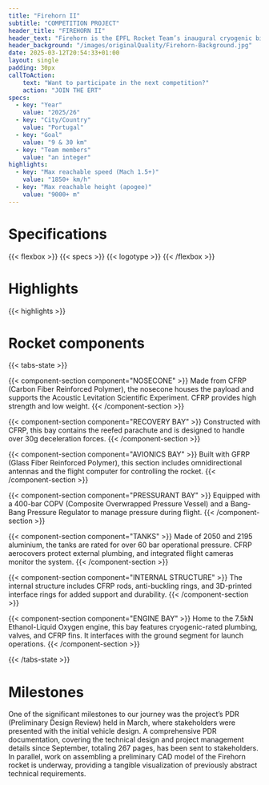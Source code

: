 ```yaml
---
title: "Firehorn II"
subtitle: "COMPETITION PROJECT"
header_title: "FIREHORN II"
header_text: "Firehorn is the EPFL Rocket Team’s inaugural cryogenic bi-liquid rocket, operating on an innovative architecture. Anticipated to embark on its maiden 9km flight in late 2025 as part of the European Rocket Championship Competition, it is designed from the ground up with the constraints of a 30km flight, which should occur during 2026."
header_background: "/images/originalQuality/Firehorn-Background.jpg"
date: 2025-03-12T20:54:33+01:00
layout: single
padding: 30px
callToAction:
    text: "Want to participate in the next competition?"
    action: "JOIN THE ERT"
specs:
  - key: "Year"
    value: "2025/26"
  - key: "City/Country"
    value: "Portugal"
  - key: "Goal"
    value: "9 & 30 km"
  - key: "Team members"
    value: "an integer"
highlights:
  - key: "Max reachable speed (Mach 1.5+)"
    value: "1850+ km/h"
  - key: "Max reachable height (apogee)"
    value: "9000+ m"
---
```


# Specifications

{{< flexbox >}}
    {{< specs >}}
    {{< logotype >}}
{{< /flexbox >}}

# Highlights

{{< highlights >}}

# Rocket components

{{< tabs-state >}}

{{< component-section component="NOSECONE" >}}
Made from CFRP (Carbon Fiber Reinforced Polymer), the nosecone houses the payload and supports the Acoustic Levitation Scientific Experiment. CFRP provides high strength and low weight.
{{< /component-section >}}

{{< component-section component="RECOVERY BAY" >}}
Constructed with CFRP, this bay contains the reefed parachute and is designed to handle over 30g deceleration forces.
{{< /component-section >}}

{{< component-section component="AVIONICS BAY" >}}
Built with GFRP (Glass Fiber Reinforced Polymer), this section includes omnidirectional antennas and the flight computer for controlling the rocket.
{{< /component-section >}}

{{< component-section component="PRESSURANT BAY" >}}
Equipped with a 400-bar COPV (Composite Overwrapped Pressure Vessel) and a Bang-Bang Pressure Regulator to manage pressure during flight.
{{< /component-section >}}

{{< component-section component="TANKS" >}}
Made of 2050 and 2195 aluminium, the tanks are rated for over 60 bar operational pressure. CFRP aerocovers protect external plumbing, and integrated flight cameras monitor the system.
{{< /component-section >}}

{{< component-section component="INTERNAL STRUCTURE" >}}
The internal structure includes CFRP rods, anti-buckling rings, and 3D-printed interface rings for added support and durability.
{{< /component-section >}}

{{< component-section component="ENGINE BAY" >}}
Home to the 7.5kN Ethanol-Liquid Oxygen engine, this bay features cryogenic-rated plumbing, valves, and CFRP fins. It interfaces with the ground segment for launch operations.
{{< /component-section >}}

{{< /tabs-state >}}

# Milestones

One of the significant milestones to our journey was the project’s PDR (Preliminary Design Review) held in March, where stakeholders were presented with the initial vehicle design. A comprehensive PDR documentation, covering the technical design and project management details since September, totaling 267 pages, has been sent to stakeholders. In parallel, work on assembling a preliminary CAD model of the Firehorn rocket is underway, providing a tangible visualization of previously abstract technical requirements.
